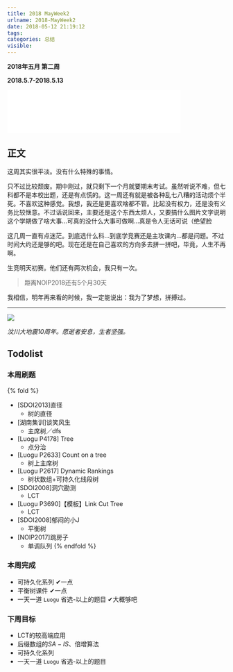 ```yaml
---
title: 2018 MayWeek2
urlname: 2018-MayWeek2
date: 2018-05-12 21:19:12
tags:
categories: 总结
visible:
---
```


**2018年五月 第二周**

**2018.5.7-2018.5.13**

<!-- more -->

<iframe frameborder="no" border="0" marginwidth="0" marginheight="0" width=400 height=100 src="//music.163.com/outchain/player?type=2&id=520059410&auto=1&height=100"></iframe>

## 正文

这周其实很平淡。没有什么特殊的事情。

只不过比较颓废。期中刚过，就只剩下一个月就要期末考试。虽然听说不难，但七科都不是本校出题，还是有点慌的。这一周还有就是被各种乱七八糟的活动烦个半死。不喜欢这种感觉。我想，我还是更喜欢啥都不管。比起没有权力，还是没有义务比较惬意。不过话说回来，主要还是这个东西太烦人，又要搞什么图片文字说明这个学期做了啥大事...可真的没什么大事可做啊...真是令人无话可说（绝望脸

这几周一直有点迷茫。到底选什么科...到底学竞赛还是主攻课内...都是问题。不过时间大约还是够的吧。现在还是在自己喜欢的方向多去拼一拼吧，毕竟，人生不再啊。

生竞明天初赛。他们还有两次机会，我只有一次。

> 距离NOIP2018还有5个月30天

我相信，明年再来看的时候，我一定能说出：我为了梦想，拼搏过。
- - -
![](title.jpg)

*汶川大地震10周年。愿逝者安息，生者坚强。*


## Todolist
### 本周刷题

{% fold %}
+ [SDOI2013]直径 
    - 树的直径
+ [湖南集训]谈笑风生 
    - 主席树／dfs
+ [Luogu P4178] Tree
    - 点分治
+ [Luogu P2633] Count on a tree 
    - 树上主席树
+ [Luogu P2617] Dynamic Rankings 
    - 树状数组+可持久化线段树
+ [SDOI2008]洞穴勘测 
    - LCT
+ [Luogu P3690]【模板】Link Cut Tree
    - LCT
+ [SDOI2008]郁闷的小J 
    - 平衡树
+ [NOIP2017]跳房子
    - 单调队列
{% endfold %}

### 本周完成

+ 可持久化系列 ✔一点
+ 平衡树课件 ✔一点
+ 一天一道 `Luogu` 省选-以上的题目 ✔大概够吧

### 下周目标

+ LCT的较高端应用
+ 后缀数组的$SA-IS$、倍增算法
+ 可持久化系列
+ 一天一道 `Luogu` 省选-以上的题目
